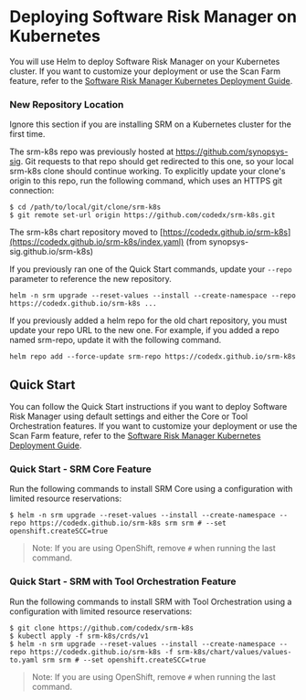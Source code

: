 # Deploying Software Risk Manager on Kubernetes

You will use Helm to deploy Software Risk Manager on your Kubernetes cluster. If you want to customize your deployment or use the Scan Farm feature, refer to the [Software Risk Manager Kubernetes Deployment Guide](docs/DeploymentGuide.md).

### New Repository Location

Ignore this section if you are installing SRM on a Kubernetes cluster for the first time.

The srm-k8s repo was previously hosted at https://github.com/synopsys-sig. Git requests to that repo should get redirected to this one, so your local srm-k8s clone should continue working. To explicitly update your clone's origin to this repo, run the following command, which uses an HTTPS git connection:

```
$ cd /path/to/local/git/clone/srm-k8s
$ git remote set-url origin https://github.com/codedx/srm-k8s.git
```

The srm-k8s chart repository moved to [https://codedx.github.io/srm-k8s](https://codedx.github.io/srm-k8s/index.yaml) (from synopsys-sig.github.io/srm-k8s)

If you previously ran one of the Quick Start commands, update your `--repo` parameter to reference the new repository.

```
helm -n srm upgrade --reset-values --install --create-namespace --repo https://codedx.github.io/srm-k8s ...
```

If you previously added a helm repo for the old chart repository, you must update your repo URL to the new one. For example, if you added a repo named srm-repo, update it with the following command.

```
helm repo add --force-update srm-repo https://codedx.github.io/srm-k8s
```

## Quick Start

You can follow the Quick Start instructions if you want to deploy Software Risk Manager using default settings and either the Core or Tool Orchestration features. If you want to customize your deployment or use the Scan Farm feature, refer to the [Software Risk Manager Kubernetes Deployment Guide](docs/DeploymentGuide.md).

### Quick Start - SRM Core Feature

Run the following commands to install SRM Core using a configuration with limited resource reservations:

```
$ helm -n srm upgrade --reset-values --install --create-namespace --repo https://codedx.github.io/srm-k8s srm srm # --set openshift.createSCC=true
```

>Note: If you are using OpenShift, remove `#` when running the last command.

### Quick Start - SRM with Tool Orchestration Feature

Run the following commands to install SRM with Tool Orchestration using a configuration with limited resource reservations:

```
$ git clone https://github.com/codedx/srm-k8s
$ kubectl apply -f srm-k8s/crds/v1
$ helm -n srm upgrade --reset-values --install --create-namespace --repo https://codedx.github.io/srm-k8s -f srm-k8s/chart/values/values-to.yaml srm srm # --set openshift.createSCC=true
```

>Note: If you are using OpenShift, remove `#` when running the last command.
